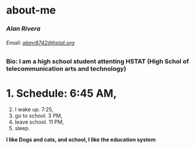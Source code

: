 # about-me
### _Alan Rivera_

###### Email: alanr8742@hstat.org

### Bio: I am a high school student attenting HSTAT (High Schol of telecommunication arts and technology)

# 1. Schedule: 6:45 AM, 
2. I wake up. 7:25, 
3. go to school. 3 PM, 
4. leave school. 11 PM,
5.  sleep.

 **I like Dogs and cats, and school, I like the education system** 
